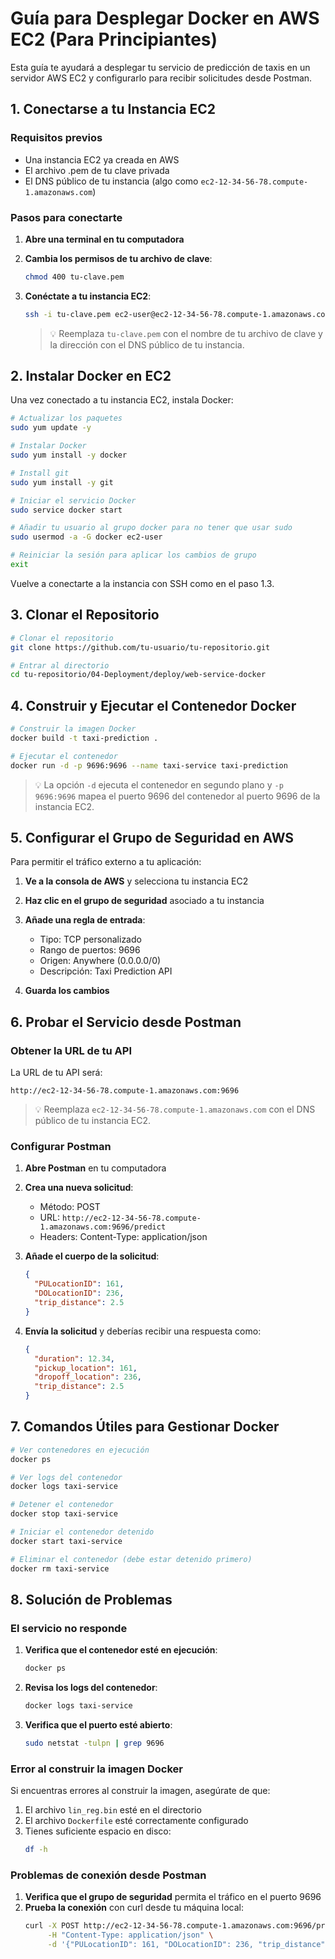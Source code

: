 # Guía para Desplegar Docker en AWS EC2 (Para Principiantes)

Esta guía te ayudará a desplegar tu servicio de predicción de taxis en un servidor AWS EC2 y configurarlo para recibir solicitudes desde Postman.

## 1. Conectarse a tu Instancia EC2

### Requisitos previos

- Una instancia EC2 ya creada en AWS
- El archivo .pem de tu clave privada
- El DNS público de tu instancia (algo como `ec2-12-34-56-78.compute-1.amazonaws.com`)

### Pasos para conectarte

1. **Abre una terminal en tu computadora**
2. **Cambia los permisos de tu archivo de clave**:

   ```bash
   chmod 400 tu-clave.pem
   ```
3. **Conéctate a tu instancia EC2**:

   ```bash
   ssh -i tu-clave.pem ec2-user@ec2-12-34-56-78.compute-1.amazonaws.com
   ```

   > 💡 Reemplaza `tu-clave.pem` con el nombre de tu archivo de clave y la dirección con el DNS público de tu instancia.
   >

## 2. Instalar Docker en EC2

Una vez conectado a tu instancia EC2, instala Docker:

```bash
# Actualizar los paquetes
sudo yum update -y

# Instalar Docker
sudo yum install -y docker

# Install git
sudo yum install -y git

# Iniciar el servicio Docker
sudo service docker start

# Añadir tu usuario al grupo docker para no tener que usar sudo
sudo usermod -a -G docker ec2-user

# Reiniciar la sesión para aplicar los cambios de grupo
exit
```

Vuelve a conectarte a la instancia con SSH como en el paso 1.3.

## 3. Clonar el Repositorio

```bash
# Clonar el repositorio
git clone https://github.com/tu-usuario/tu-repositorio.git

# Entrar al directorio
cd tu-repositorio/04-Deployment/deploy/web-service-docker
```

## 4. Construir y Ejecutar el Contenedor Docker

```bash
# Construir la imagen Docker
docker build -t taxi-prediction .

# Ejecutar el contenedor
docker run -d -p 9696:9696 --name taxi-service taxi-prediction
```

> 💡 La opción `-d` ejecuta el contenedor en segundo plano y `-p 9696:9696` mapea el puerto 9696 del contenedor al puerto 9696 de la instancia EC2.

## 5. Configurar el Grupo de Seguridad en AWS

Para permitir el tráfico externo a tu aplicación:

1. **Ve a la consola de AWS** y selecciona tu instancia EC2
2. **Haz clic en el grupo de seguridad** asociado a tu instancia
3. **Añade una regla de entrada**:

   - Tipo: TCP personalizado
   - Rango de puertos: 9696
   - Origen: Anywhere (0.0.0.0/0)
   - Descripción: Taxi Prediction API
4. **Guarda los cambios**

## 6. Probar el Servicio desde Postman

### Obtener la URL de tu API

La URL de tu API será:

```
http://ec2-12-34-56-78.compute-1.amazonaws.com:9696
```

> 💡 Reemplaza `ec2-12-34-56-78.compute-1.amazonaws.com` con el DNS público de tu instancia EC2.

### Configurar Postman

1. **Abre Postman** en tu computadora
2. **Crea una nueva solicitud**:

   - Método: POST
   - URL: `http://ec2-12-34-56-78.compute-1.amazonaws.com:9696/predict`
   - Headers: Content-Type: application/json
3. **Añade el cuerpo de la solicitud**:

   ```json
   {
     "PULocationID": 161,
     "DOLocationID": 236,
     "trip_distance": 2.5
   }
   ```
4. **Envía la solicitud** y deberías recibir una respuesta como:

   ```json
   {
     "duration": 12.34,
     "pickup_location": 161,
     "dropoff_location": 236,
     "trip_distance": 2.5
   }
   ```

## 7. Comandos Útiles para Gestionar Docker

```bash
# Ver contenedores en ejecución
docker ps

# Ver logs del contenedor
docker logs taxi-service

# Detener el contenedor
docker stop taxi-service

# Iniciar el contenedor detenido
docker start taxi-service

# Eliminar el contenedor (debe estar detenido primero)
docker rm taxi-service
```

## 8. Solución de Problemas

### El servicio no responde

1. **Verifica que el contenedor esté en ejecución**:

   ```bash
   docker ps
   ```
2. **Revisa los logs del contenedor**:

   ```bash
   docker logs taxi-service
   ```
3. **Verifica que el puerto esté abierto**:

   ```bash
   sudo netstat -tulpn | grep 9696
   ```

### Error al construir la imagen Docker

Si encuentras errores al construir la imagen, asegúrate de que:

1. El archivo `lin_reg.bin` esté en el directorio
2. El archivo `Dockerfile` esté correctamente configurado
3. Tienes suficiente espacio en disco:
   ```bash
   df -h
   ```

### Problemas de conexión desde Postman

1. **Verifica que el grupo de seguridad** permita el tráfico en el puerto 9696
2. **Prueba la conexión** con curl desde tu máquina local:
   ```bash
   curl -X POST http://ec2-12-34-56-78.compute-1.amazonaws.com:9696/predict \
        -H "Content-Type: application/json" \
        -d '{"PULocationID": 161, "DOLocationID": 236, "trip_distance": 2.5}'
   ```
